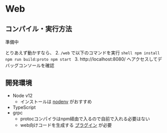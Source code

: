 # Web

## コンパイル・実行方法

準備中

とりあえず動かすなら、
2. `/web` で以下のコマンドを実行
    ```shell
    npm install
    npm run build:proto
    npm start
    ```
3.  http://localhost:8080/ へアクセスしてデバッグコンソールを確認

## 開発環境

- Node v12
    - インストールは [nodenv](https://github.com/nodenv/nodenv) がおすすめ
- TypeScript
- grpc
    - protocコンパイラはnpm経由で入るので自前で入れる必要はない
    - web向けコードを生成する [プラグイン](https://github.com/grpc/grpc-web#code-generator-plugin) が必要
